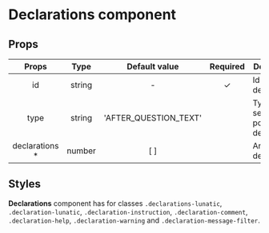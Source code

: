# Declarations component

## Props

|      Props      |  Type  |     Default value     | Required | Description                                    |
| :-------------: | :----: | :-------------------: | :------: | ---------------------------------------------- |
|       id        | string |           -           |    ✓     | Id of the declarations                         |
|      type       | string | 'AFTER_QUESTION_TEXT' |          | Type of the selected position for declarations |
| declarations \* | number |          [ ]          |          | Array of declaration                           |

## Styles

**Declarations** component has for classes `.declarations-lunatic`, `.declaration-lunatic`, `.declaration-instruction`, `.declaration-comment`, `.declaration-help`, `.declaration-warning` and `.declaration-message-filter`.
